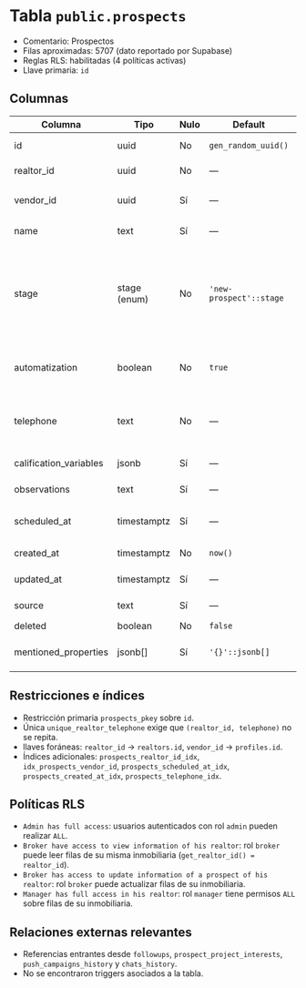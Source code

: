 # Tabla `public.prospects`

- Comentario: Prospectos
- Filas aproximadas: 5707 (dato reportado por Supabase)
- Reglas RLS: habilitadas (4 políticas activas)
- Llave primaria: `id`

## Columnas
| Columna | Tipo | Nulo | Default | Notas |
| --- | --- | --- | --- | --- |
| id | uuid | No | `gen_random_uuid()` | Identificador único |
| realtor_id | uuid | No | — | Referencia a `realtors.id` |
| vendor_id | uuid | Sí | — | Referencia opcional a `profiles.id` |
| name | text | Sí | — | Nombre del prospecto |
| stage | stage (enum) | No | `'new-prospect'::stage` | Valores: `new-prospect`, `conversation`, `qualified`, `not-qualified`, `scheduled`, `not-interested` |
| automatization | boolean | No | `true` | Indica si el flujo automático está activo |
| telephone | text | No | — | Se usa junto con `realtor_id` para unicidad |
| calification_variables | jsonb | Sí | — | Variables de calificación |
| observations | text | Sí | — | Comentarios libres |
| scheduled_at | timestamptz | Sí | — | Próxima gestión agendada |
| created_at | timestamptz | No | `now()` | Fecha de creación |
| updated_at | timestamptz | Sí | — | Última actualización |
| source | text | Sí | — | Fuente de la oportunidad |
| deleted | boolean | No | `false` | Soft delete |
| mentioned_properties | jsonb[] | Sí | `'{}'::jsonb[]` | Referencias a propiedades mencionadas |

## Restricciones e índices
- Restricción primaria `prospects_pkey` sobre `id`.
- Única `unique_realtor_telephone` exige que `(realtor_id, telephone)` no se repita.
- llaves foráneas: `realtor_id` → `realtors.id`, `vendor_id` → `profiles.id`.
- Índices adicionales: `prospects_realtor_id_idx`, `idx_prospects_vendor_id`, `prospects_scheduled_at_idx`, `prospects_created_at_idx`, `prospects_telephone_idx`.

## Políticas RLS
- `Admin has full access`: usuarios autenticados con rol `admin` pueden realizar `ALL`.
- `Broker have access to view information of his realtor`: rol `broker` puede leer filas de su misma inmobiliaria (`get_realtor_id() = realtor_id`).
- `Broker has access to update information of a prospect of his realtor`: rol `broker` puede actualizar filas de su inmobiliaria.
- `Manager has full access in his realtor`: rol `manager` tiene permisos `ALL` sobre filas de su inmobiliaria.

## Relaciones externas relevantes
- Referencias entrantes desde `followups`, `prospect_project_interests`, `push_campaigns_history` y `chats_history`.
- No se encontraron triggers asociados a la tabla.
